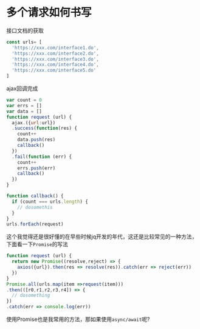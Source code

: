 # 多个请求如何书写

接口文档的获取

```js
const urls= [
  'https://xxx.com/interface1.do',
  'https://xxx.com/interface2.do',
  'https://xxx.com/interface3.do',
  'https://xxx.com/interface4.do',
  'https://xxx.com/interface5.do'
]
```

ajax回调完成

```js
var count = 0
var errs = []
var data = []
function request (url) {
  ajax.({url:url})
  .success(function(res) {
    count++
    data.push(res)
    callback()
  })
  .fail(function (err) {
    count++
    errs.push(err)
    callback()
  })
}

function callback() {
  if (count === urls.length) {
    // dosomethis
  }
}
urls.forEach(request)
```
这个我觉得还是很好懂的在早些时候jq开发的年代，这还是比较常见的一种方法，下面看一下`Promise`的写法

```js
function request (url) {
  return new Promise((resolve,reject) => {
    axios({url}).then(res => resolve(res)).catch(err => reject(err))
  })
}
Promise.all(urls.map(item =>request(item)))
.then(([r0,r1,r2,r3,r4]) => {
  // dosomething
})
.catch(err => console.log(err))
```

使用Promise也是我常用的方法，那如果使用`async/await`呢?

<back-to-top />

<gitask />
